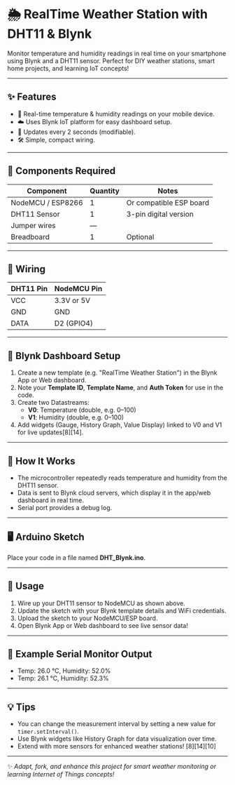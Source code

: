 # 🌦️ RealTime Weather Station with DHT11 & Blynk

Monitor temperature and humidity readings in real time on your smartphone using Blynk and a DHT11 sensor. Perfect for DIY weather stations, smart home projects, and learning IoT concepts!

---

## ✨ Features

- 📲 Real-time temperature & humidity readings on your mobile device.
- ☁️ Uses Blynk IoT platform for easy dashboard setup.
- 🔄 Updates every 2 seconds (modifiable).
- 🛠️ Simple, compact wiring.

---

## 🧰 Components Required

| Component       | Quantity | Notes                  |
|-----------------|----------|------------------------|
| NodeMCU / ESP8266 | 1      | Or compatible ESP board|
| DHT11 Sensor      | 1      | 3-pin digital version  |
| Jumper wires      | —      |                        |
| Breadboard        | 1      | Optional               |

---

## 🔌 Wiring

| DHT11 Pin | NodeMCU Pin |
|-----------|-------------|
| VCC       | 3.3V or 5V  |
| GND       | GND         |
| DATA      | D2 (GPIO4)  |

---

## 📱 Blynk Dashboard Setup

1. Create a new template (e.g. "RealTime Weather Station") in the Blynk App or Web dashboard.
2. Note your **Template ID**, **Template Name**, and **Auth Token** for use in the code.
3. Create two Datastreams:
   - **V0**: Temperature (double, e.g. 0–100)
   - **V1**: Humidity (double, e.g. 0–100)
4. Add widgets (Gauge, History Graph, Value Display) linked to V0 and V1 for live updates[8][14].

---

## 📝 How It Works

- The microcontroller repeatedly reads temperature and humidity from the DHT11 sensor.
- Data is sent to Blynk cloud servers, which display it in the app/web dashboard in real time.
- Serial port provides a debug log.

---

## 🖥️ Arduino Sketch

Place your code in a file named **DHT_Blynk.ino**. 


---

## 🚀 Usage

1. Wire up your DHT11 sensor to NodeMCU as shown above.
2. Update the sketch with your Blynk template details and WiFi credentials.
3. Upload the sketch to your NodeMCU/ESP board.
4. Open Blynk App or Web dashboard to see live sensor data!

---

## 🔎 Example Serial Monitor Output
- Temp: 26.0 °C, Humidity: 52.0%
- Temp: 26.1 °C, Humidity: 52.3%


---

## 💡 Tips

- You can change the measurement interval by setting a new value for `timer.setInterval()`.
- Use Blynk widgets like History Graph for data visualization over time.
- Extend with more sensors for enhanced weather stations! [8][14][10]

---

✨ *Adapt, fork, and enhance this project for smart weather monitoring or learning Internet of Things concepts!*




